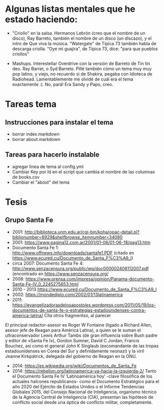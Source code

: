# Algunas listas mentales que he estado haciendo:

- "Criollo" en la salsa. Hermanos Lebrón (creo que el nombre de un disco), Ray Barreto, también el nombre de un disco (un discazo), y el intro de Que viva la música. "Watergate" de Típica 73 también habla de descarga criolla. "Oye mi guajira", de Típica 73, dice: "para que pueblos criollos"

- Mashups. Interestellar Overdrive con la versión de Barreto de Tin tin deo. Ray Barret, o Syd Barreto. Pillé también cómo un tema muy muy pop latino, y viejo, no recuerdo si de Shakira, pegaba con Idioteca de Radiohead. Lamentablemente me olvidé de cuál era el tema exactamente :(. No, pará! Era Sandy y Papo, creo.

# Tareas tema

## Instrucciones para instalar el tema

- borrar index.markdown
- borrar about.markdown


## Tareas para hacerlo instalable

- agregar línea de tema al config.yml
- Cambiar Key por Id en el script que cambia el nombre de las columnas de books.csv
- Cambiar el "about" del tema

# Tesis

## Grupo Santa Fe
- 2001: http://biblioteca.unm.edu.ar/cgi-bin/koha/opac-detail.pl?biblionumber=8929&shelfbrowse_itemnumber=34080
- 2001: https://www.pagina12.com.ar/2001/01-06/01-06-18/pag13.htm
- Documento Santa Fe 1: http://www.offnews.info/downloads/santafe1.PDF (citado en https://www.ecured.cu/Documento_de_Santa_F%C3%A9_I)
- circa 2007: Documento Santa Fe 4: http://www.senzacensura.org/public/wp/doc000002406112007.pdf (encontrado en https://www.senzacensura.org/
- 2008: https://www.prensa.com/impresa/opinion/Panama-documento-Santa-Fe-IV_0_2245275653.html
- 2010 - 2013 https://www.ecured.cu/Documento_de_Santa_F%C3%A9_I
- 2002: https://mondediplo.com/2002/01/13latinamerica
- 2011: https://evangelizadorasdelosapostoles.wordpress.com/2011/05/19/los-documentos-de-santa-fe-o-estrategias-estadounidenses-contra-america-latina/
Cita otros fragmentso, al parecer

El principal redactor-asesor es Roger W Fontaine (ligado a Richard Allen, asesor jefe de Reagan para América Latina), a quien se le suman el ultraconservador Lewis Arthur Tambs (de gran influencia sobre Bush padre y editor de «Santa Fe I»), Gordon Sumner, David C Jordan, Francis Bouchez, así como el general John K Singlaub (excomandante de las tropas estadounidenses en Corea del Sur y definidamente neonazi) y la viril Jeanne Kirkpatrick, delegada del gobierno de Reagan en la ONU.

- 2014: https://es.wikipedia.org/wiki/Documentos_de_Santa_Fe
- 2014: https://rebelion.org/latinoamerica-va-hacia-la-izquierda-2/
Tanto el Documento Santa Fe IV ‘Latinoamérica hoy’ -clave filosófica de los actuales halcones republicanos- como el Documento Estratégico para el año 2020 del Ejército de Estados Unidos o el Informe Tendencias Globales 2015, del Consejo Nacional de Inteligencia, organismo técnico de la Agencia Central de Inteligencia (CIA), presentan las hipótesis de conflicto social desde una óptica de conflicto militar, completamente. 

